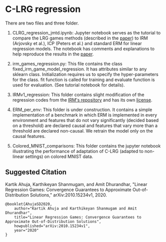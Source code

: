 

# C-LRG regression


There are two files and three folder.

1. CLRG_regression_jmtd.ipynb:  Jupyter notebook serves as the tutorial to compare the LRG games methods (described in the [paper](https://arxiv.org/pdf/2010.15234.pdf)) to IRM (Arjovsky et al.), ICP (Peters et al.) and standard ERM for linear regression models. The notebook has comments and explanations to help reproduce the results in the [paper](https://arxiv.org/pdf/2010.15234.pdf).

2. irm_games_regression.py: This file contains the class fixed_irm_game_model_regression. It has attributes similar to any sklearn class. Initialization requires us to specify the hyper-parameters for the class. fit function is called for training and evaluate function is used for evaluation. (See tutorial notebook for details).

3. IRMv1_regression: This folder contains slight modification of the regression codes from the [IRM's repository](https://github.com/facebookresearch/InvariantRiskMinimization/tree/master/code/experiment_synthetic) and has its own [license](https://github.com/facebookresearch/InvariantRiskMinimization/blob/master/LICENSE).

4. ERM_per_env: This folder is under construction. It contains a simple implementation of a benchmark in which ERM is implemented in every environment and features that do not vary significantly (decided based on a threshold) are declared causal and features that vary more than a threshold are declared non-causal. We retrain the model only on the causal features.

5. Colored_MNIST_comparisons: This folder contains the jupyter notebook illustrating the performance of adaptation of C-LRG (adapted to non-linear settings) on colored MNIST data.


## Suggested Citation

Kartik Ahuja, Karthikeyan Shanmugam, and Amit Dhurandhar, "Linear Regression Games: Convergence Guarantees to Approximate Out-of-Distribution Solutions," arXiv:2010.15234v1, 2020.


    @booklet{AhujaSD2020,
        author="Kartik Ahuja and Karthikeyan Shanmugam and Amit Dhurandhar",
        title="Linear Regression Games: Convergence Guarantees to Approximate Out-of-Distribution Solutions",
        howpublished="arXiv:2010.15234v1",
        year="2020"
    }


